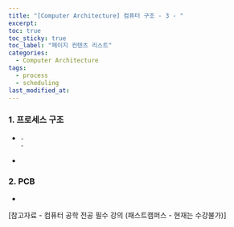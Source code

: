```yaml
---
title: "[Computer Architecture] 컴퓨터 구조 - 3 - "
excerpt:
toc: true
toc_sticky: true
toc_label: "페이지 컨텐츠 리스트"
categories:
  - Computer Architecture
tags:
  - process
  - scheduling
last_modified_at:
---
```


### **1. 프로세스 구조**

-     -
      -

-

### **2. PCB**

-

[참고자료 - 컴퓨터 공학 전공 필수 강의 (패스트캠퍼스 - 현재는 수강불가)]
